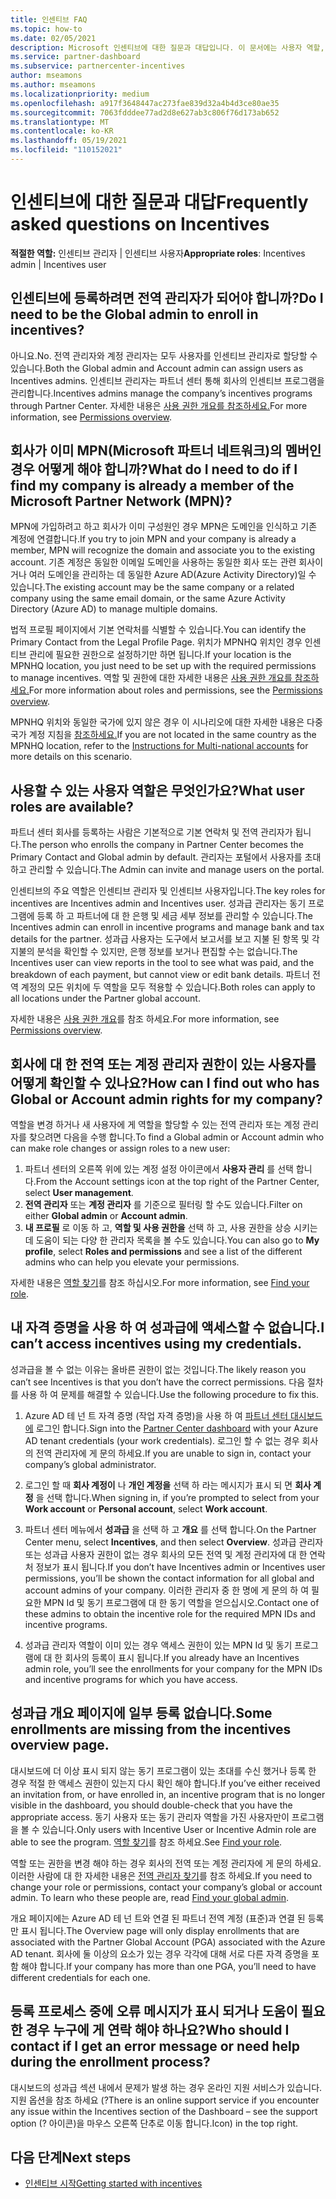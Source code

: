 ```yaml
---
title: 인센티브 FAQ
ms.topic: how-to
ms.date: 02/05/2021
description: Microsoft 인센티브에 대한 질문과 대답입니다. 이 문서에는 사용자 역할, 등록 방법 또는 오류 메시지에 대해 수행할 수 있는 방법에 대한 질문이 포함되어 있습니다.
ms.service: partner-dashboard
ms.subservice: partnercenter-incentives
author: mseamons
ms.author: mseamons
ms.localizationpriority: medium
ms.openlocfilehash: a917f3648447ac273fae839d32a4b4d3ce80ae35
ms.sourcegitcommit: 7063fdddee77ad2d8e627ab3c806f76d173ab652
ms.translationtype: MT
ms.contentlocale: ko-KR
ms.lasthandoff: 05/19/2021
ms.locfileid: "110152021"
---
```

# <a name="frequently-asked-questions-on-incentives"></a><span data-ttu-id="165cb-104">인센티브에 대한 질문과 대답</span><span class="sxs-lookup"><span data-stu-id="165cb-104">Frequently asked questions on Incentives</span></span>

<span data-ttu-id="165cb-105">**적절한 역할:** 인센티브 관리자 | 인센티브 사용자</span><span class="sxs-lookup"><span data-stu-id="165cb-105">**Appropriate roles**: Incentives admin | Incentives user</span></span>

## <a name="do-i-need-to-be-the-global-admin-to-enroll-in-incentives"></a><span data-ttu-id="165cb-106">인센티브에 등록하려면 전역 관리자가 되어야 합니까?</span><span class="sxs-lookup"><span data-stu-id="165cb-106">Do I need to be the Global admin to enroll in incentives?</span></span>

<span data-ttu-id="165cb-107">아니요.</span><span class="sxs-lookup"><span data-stu-id="165cb-107">No.</span></span> <span data-ttu-id="165cb-108">전역 관리자와 계정 관리자는 모두 사용자를 인센티브 관리자로 할당할 수 있습니다.</span><span class="sxs-lookup"><span data-stu-id="165cb-108">Both the Global admin and Account admin can assign users as Incentives admins.</span></span> <span data-ttu-id="165cb-109">인센티브 관리자는 파트너 센터 통해 회사의 인센티브 프로그램을 관리합니다.</span><span class="sxs-lookup"><span data-stu-id="165cb-109">Incentives admins manage the company’s incentives programs through Partner Center.</span></span> <span data-ttu-id="165cb-110">자세한 내용은 [사용 권한 개요를 참조하세요.](permissions-overview.md)</span><span class="sxs-lookup"><span data-stu-id="165cb-110">For more information, see [Permissions overview](permissions-overview.md).</span></span>

## <a name="what-do-i-need-to-do-if-i-find-my-company-is-already-a-member-of-the-microsoft-partner-network-mpn"></a><span data-ttu-id="165cb-111">회사가 이미 MPN(Microsoft 파트너 네트워크)의 멤버인 경우 어떻게 해야 합니까?</span><span class="sxs-lookup"><span data-stu-id="165cb-111">What do I need to do if I find my company is already a member of the Microsoft Partner Network (MPN)?</span></span>

<span data-ttu-id="165cb-112">MPN에 가입하려고 하고 회사가 이미 구성원인 경우 MPN은 도메인을 인식하고 기존 계정에 연결합니다.</span><span class="sxs-lookup"><span data-stu-id="165cb-112">If you try to join MPN and your company is already a member, MPN will recognize the domain and associate you to the existing account.</span></span> <span data-ttu-id="165cb-113">기존 계정은 동일한 이메일 도메인을 사용하는 동일한 회사 또는 관련 회사이거나 여러 도메인을 관리하는 데 동일한 Azure AD(Azure Activity Directory)일 수 있습니다.</span><span class="sxs-lookup"><span data-stu-id="165cb-113">The existing account may be the same company or a related company using the same email domain, or the same Azure Activity Directory (Azure AD) to manage multiple domains.</span></span>

<span data-ttu-id="165cb-114">법적 프로필 페이지에서 기본 연락처를 식별할 수 있습니다.</span><span class="sxs-lookup"><span data-stu-id="165cb-114">You can identify the Primary Contact from the Legal Profile Page.</span></span> <span data-ttu-id="165cb-115">위치가 MPNHQ 위치인 경우 인센티브 관리에 필요한 권한으로 설정하기만 하면 됩니다.</span><span class="sxs-lookup"><span data-stu-id="165cb-115">If your location is the MPNHQ location, you just need to be set up with the required permissions to manage incentives.</span></span> <span data-ttu-id="165cb-116">역할 및 권한에 대한 자세한 내용은 [사용 권한 개요를 참조하세요.](permissions-overview.md)</span><span class="sxs-lookup"><span data-stu-id="165cb-116">For more information about roles and permissions, see the [Permissions overview](permissions-overview.md).</span></span>

<span data-ttu-id="165cb-117">MPNHQ 위치와 동일한 국가에 있지 않은 경우 이 시나리오에 대한 자세한 내용은 다중 국가 계정 지침을 [참조하세요.](https://support.microsoft.com/help/4515619/special-considerations-for-multi-national-partners-joining-the-microso)</span><span class="sxs-lookup"><span data-stu-id="165cb-117">If you are not located in the same country as the MPNHQ location, refer to the [Instructions for Multi-national accounts](https://support.microsoft.com/help/4515619/special-considerations-for-multi-national-partners-joining-the-microso) for more details on this scenario.</span></span>

## <a name="what-user-roles-are-available"></a><span data-ttu-id="165cb-118">사용할 수 있는 사용자 역할은 무엇인가요?</span><span class="sxs-lookup"><span data-stu-id="165cb-118">What user roles are available?</span></span>

<span data-ttu-id="165cb-119">파트너 센터 회사를 등록하는 사람은 기본적으로 기본 연락처 및 전역 관리자가 됩니다.</span><span class="sxs-lookup"><span data-stu-id="165cb-119">The person who enrolls the company in Partner Center becomes the Primary Contact and Global admin by default.</span></span> <span data-ttu-id="165cb-120">관리자는 포털에서 사용자를 초대하고 관리할 수 있습니다.</span><span class="sxs-lookup"><span data-stu-id="165cb-120">The Admin can invite and manage users on the portal.</span></span>

<span data-ttu-id="165cb-121">인센티브의 주요 역할은 인센티브 관리자 및 인센티브 사용자입니다.</span><span class="sxs-lookup"><span data-stu-id="165cb-121">The key roles for incentives are Incentives admin and Incentives user.</span></span> <span data-ttu-id="165cb-122">성과급 관리자는 동기 프로그램에 등록 하 고 파트너에 대 한 은행 및 세금 세부 정보를 관리할 수 있습니다.</span><span class="sxs-lookup"><span data-stu-id="165cb-122">The Incentives admin can enroll in incentive programs and manage bank and tax details for the partner.</span></span> <span data-ttu-id="165cb-123">성과급 사용자는 도구에서 보고서를 보고 지불 된 항목 및 각 지불의 분석을 확인할 수 있지만, 은행 정보를 보거나 편집할 수는 없습니다.</span><span class="sxs-lookup"><span data-stu-id="165cb-123">The Incentives user can view reports in the tool to see what was paid, and the breakdown of each payment, but cannot view or edit bank details.</span></span> <span data-ttu-id="165cb-124">파트너 전역 계정의 모든 위치에 두 역할을 모두 적용할 수 있습니다.</span><span class="sxs-lookup"><span data-stu-id="165cb-124">Both roles can apply to all locations under the Partner global account.</span></span>

<span data-ttu-id="165cb-125">자세한 내용은 [사용 권한 개요](permissions-overview.md)를 참조 하세요.</span><span class="sxs-lookup"><span data-stu-id="165cb-125">For more information, see [Permissions overview](permissions-overview.md).</span></span>

## <a name="how-can-i-find-out-who-has-global-or-account-admin-rights-for-my-company"></a><span data-ttu-id="165cb-126">회사에 대 한 전역 또는 계정 관리자 권한이 있는 사용자를 어떻게 확인할 수 있나요?</span><span class="sxs-lookup"><span data-stu-id="165cb-126">How can I find out who has Global or Account admin rights for my company?</span></span>

<span data-ttu-id="165cb-127">역할을 변경 하거나 새 사용자에 게 역할을 할당할 수 있는 전역 관리자 또는 계정 관리자를 찾으려면 다음을 수행 합니다.</span><span class="sxs-lookup"><span data-stu-id="165cb-127">To find a Global admin or Account admin who can make role changes or assign roles to a new user:</span></span>

1. <span data-ttu-id="165cb-128">파트너 센터의 오른쪽 위에 있는 계정 설정 아이콘에서 **사용자 관리** 를 선택 합니다.</span><span class="sxs-lookup"><span data-stu-id="165cb-128">From the Account settings icon at the top right of the Partner Center, select **User management**.</span></span>
2. <span data-ttu-id="165cb-129">**전역 관리자** 또는 **계정 관리자** 를 기준으로 필터링 할 수도 있습니다.</span><span class="sxs-lookup"><span data-stu-id="165cb-129">Filter on either **Global admin** or **Account admin**.</span></span>
3. <span data-ttu-id="165cb-130">**내 프로필** 로 이동 하 고, **역할 및 사용 권한을** 선택 하 고, 사용 권한을 상승 시키는 데 도움이 되는 다양 한 관리자 목록을 볼 수도 있습니다.</span><span class="sxs-lookup"><span data-stu-id="165cb-130">You can also go to **My profile**, select **Roles and permissions** and see a list of the different admins who can help you elevate your permissions.</span></span>
 
<span data-ttu-id="165cb-131">자세한 내용은 [역할 찾기](find-your-role.md)를 참조 하십시오.</span><span class="sxs-lookup"><span data-stu-id="165cb-131">For more information, see [Find your role](find-your-role.md).</span></span>  

## <a name="i-cant-access-incentives-using-my-credentials"></a><span data-ttu-id="165cb-132">내 자격 증명을 사용 하 여 성과급에 액세스할 수 없습니다.</span><span class="sxs-lookup"><span data-stu-id="165cb-132">I can’t access incentives using my credentials.</span></span>

<span data-ttu-id="165cb-133">성과급을 볼 수 없는 이유는 올바른 권한이 없는 것입니다.</span><span class="sxs-lookup"><span data-stu-id="165cb-133">The likely reason you can’t see Incentives is that you don’t have the correct permissions.</span></span> <span data-ttu-id="165cb-134">다음 절차를 사용 하 여 문제를 해결할 수 있습니다.</span><span class="sxs-lookup"><span data-stu-id="165cb-134">Use the following procedure to fix this.</span></span>

1. <span data-ttu-id="165cb-135">Azure AD 테 넌 트 자격 증명 (작업 자격 증명)을 사용 하 여 [파트너 센터 대시보드에](https://partner.microsoft.com/dashboard/) 로그인 합니다.</span><span class="sxs-lookup"><span data-stu-id="165cb-135">Sign into the [Partner Center dashboard](https://partner.microsoft.com/dashboard/) with your Azure AD tenant credentials (your work credentials).</span></span> <span data-ttu-id="165cb-136">로그인 할 수 없는 경우 회사의 전역 관리자에 게 문의 하세요.</span><span class="sxs-lookup"><span data-stu-id="165cb-136">If you are unable to  sign in, contact your company’s global administrator.</span></span>

2. <span data-ttu-id="165cb-137">로그인 할 때 **회사 계정이** 나 **개인 계정을** 선택 하 라는 메시지가 표시 되 면 **회사 계정** 을 선택 합니다.</span><span class="sxs-lookup"><span data-stu-id="165cb-137">When signing in, if you’re prompted to select from your **Work account** or **Personal account**, select **Work account**.</span></span>

3. <span data-ttu-id="165cb-138">파트너 센터 메뉴에서 **성과급** 을 선택 하 고 **개요** 를 선택 합니다.</span><span class="sxs-lookup"><span data-stu-id="165cb-138">On the Partner Center menu, select **Incentives**, and then select **Overview**.</span></span> <span data-ttu-id="165cb-139">성과급 관리자 또는 성과급 사용자 권한이 없는 경우 회사의 모든 전역 및 계정 관리자에 대 한 연락처 정보가 표시 됩니다.</span><span class="sxs-lookup"><span data-stu-id="165cb-139">If you don’t have Incentives admin or Incentives user permissions,  you’ll be shown the contact information for all global and account admins of your company.</span></span> <span data-ttu-id="165cb-140">이러한 관리자 중 한 명에 게 문의 하 여 필요한 MPN Id 및 동기 프로그램에 대 한 동기 역할을 얻으십시오.</span><span class="sxs-lookup"><span data-stu-id="165cb-140">Contact one of these admins to obtain the incentive role for the required MPN IDs and incentive programs.</span></span>

4. <span data-ttu-id="165cb-141">성과급 관리자 역할이 이미 있는 경우 액세스 권한이 있는 MPN Id 및 동기 프로그램에 대 한 회사의 등록이 표시 됩니다.</span><span class="sxs-lookup"><span data-stu-id="165cb-141">If you already have an Incentives admin role, you’ll see the enrollments for your company for the MPN IDs and incentive programs for which you have access.</span></span>

## <a name="some-enrollments-are-missing-from-the-incentives-overview-page"></a><span data-ttu-id="165cb-142">성과급 개요 페이지에 일부 등록 없습니다.</span><span class="sxs-lookup"><span data-stu-id="165cb-142">Some enrollments are missing from the incentives overview page.</span></span>

<span data-ttu-id="165cb-143">대시보드에 더 이상 표시 되지 않는 동기 프로그램이 있는 초대를 수신 했거나 등록 한 경우 적절 한 액세스 권한이 있는지 다시 확인 해야 합니다.</span><span class="sxs-lookup"><span data-stu-id="165cb-143">If you’ve either received an invitation from, or have enrolled in, an incentive program that is no longer visible in the dashboard, you should double-check that you have the appropriate access.</span></span> <span data-ttu-id="165cb-144">동기 사용자 또는 동기 관리자 역할을 가진 사용자만이 프로그램을 볼 수 있습니다.</span><span class="sxs-lookup"><span data-stu-id="165cb-144">Only users with Incentive User or Incentive Admin role are able to see the program.</span></span> <span data-ttu-id="165cb-145">[역할 찾기](./find-your-role.md)를 참조 하세요.</span><span class="sxs-lookup"><span data-stu-id="165cb-145">See [Find your role](./find-your-role.md).</span></span>

<span data-ttu-id="165cb-146">역할 또는 권한을 변경 해야 하는 경우 회사의 전역 또는 계정 관리자에 게 문의 하세요. 이러한 사람에 대 한 자세한 내용은 [전역 관리자 찾기](./find-your-role.md#find-your-global-admin)를 참조 하세요.</span><span class="sxs-lookup"><span data-stu-id="165cb-146">If you need to change your role or permissions, contact your company’s global or account admin. To learn who these people are, read [Find your global admin](./find-your-role.md#find-your-global-admin).</span></span>

<span data-ttu-id="165cb-147">개요 페이지에는 Azure AD 테 넌 트와 연결 된 파트너 전역 계정 (표준)과 연결 된 등록만 표시 됩니다.</span><span class="sxs-lookup"><span data-stu-id="165cb-147">The Overview page will only display enrollments that are associated with the Partner Global Account (PGA) associated with the Azure AD tenant.</span></span> <span data-ttu-id="165cb-148">회사에 둘 이상의 요소가 있는 경우 각각에 대해 서로 다른 자격 증명을 포함 해야 합니다.</span><span class="sxs-lookup"><span data-stu-id="165cb-148">If your company has more than one PGA, you’ll need to have different credentials for each one.</span></span>

## <a name="who-should-i-contact-if-i-get-an-error-message-or-need-help-during-the-enrollment-process"></a><span data-ttu-id="165cb-149">등록 프로세스 중에 오류 메시지가 표시 되거나 도움이 필요한 경우 누구에 게 연락 해야 하나요?</span><span class="sxs-lookup"><span data-stu-id="165cb-149">Who should I contact if I get an error message or need help during the enrollment process?</span></span>

<span data-ttu-id="165cb-150">대시보드의 성과급 섹션 내에서 문제가 발생 하는 경우 온라인 지원 서비스가 있습니다. 지원 옵션을 참조 하세요 (?</span><span class="sxs-lookup"><span data-stu-id="165cb-150">There is an online support service if you encounter any issue within the Incentives section of the Dashboard – see the support option (?</span></span> <span data-ttu-id="165cb-151">아이콘)을 마우스 오른쪽 단추로 이동 합니다.</span><span class="sxs-lookup"><span data-stu-id="165cb-151">Icon) in the top right.</span></span>

## <a name="next-steps"></a><span data-ttu-id="165cb-152">다음 단계</span><span class="sxs-lookup"><span data-stu-id="165cb-152">Next steps</span></span>

- [<span data-ttu-id="165cb-153">인센티브 시작</span><span class="sxs-lookup"><span data-stu-id="165cb-153">Getting started with incentives</span></span>](incentives-get-started-intro.md)
